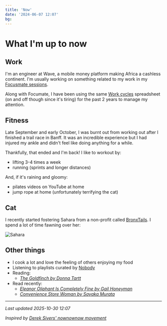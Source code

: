 ```yaml
---
title: 'Now'
date: '2024-06-07 12:07'
bg:
---
```

# What I'm up to now

## Work
I'm an engineer at Wave, a mobile money platform making Africa a cashless continent. I'm usually working on something related to my work in my [Focusmate sessions](https://www.focusmate.com/i/NVx59ZDMqI).

Along with Focumate, I have been using the same [Work cycles](https://docs.google.com/spreadsheets/d/1sfMkd-TaFWO2UsyMIZSzyVQ4EexEKVDkF220onAeie0/copy) spreadsheet (on and off though since it's tiring) for the past 2 years to manage my attention.


## Fitness
Late September and early October, I was burnt out from working out after I finished a trail race in Banff. It was an incredible experience but I had injured my ankle and didn't feel like doing anything for a while.

Thankfully, that ended and I'm back! I like to workout by:
- lifting 3-4 times a week
- running (sprints and longer distances)

And, if it's raining and gloomy:
- pilates videos on YouTube at home
- jump rope at home (unfortunately terrifying the cat)

## Cat
I recently started fostering Sahara from a non-profit called [BronxTails](https://bronxtails.org/). I spend a lot of time fawning over her:

![Sahara](/postImages/sahara-pretty.png)

## Other things

- I cook a lot and love the feeling of others enjoying my food
- Listening to playlists curated by [Nobody](https://open.spotify.com/user/31hc7ce37wzpxfvfn2lxk2daj76q?si=13feb4abaf1e4298)
- Reading:
    - _[The Goldfinch by Donna Tartt](https://www.goodreads.com/book/show/17333223-the-goldfinch)_
- Read recently:
    - _[Eleanor Oliphant Is Completely Fine by Gail Honeyman](https://www.goodreads.com/book/show/35900387-eleanor-oliphant-is-completely-fine)_
    - _[Convenience Store Woman by Sayaka Murata](https://www.goodreads.com/book/show/36739755-convenience-store-woman)_


____
*Last updated 2025-10-30 12:07*

*Inspired by [Derek Sivers' nownownow movement](https://sive.rs/now2)*
